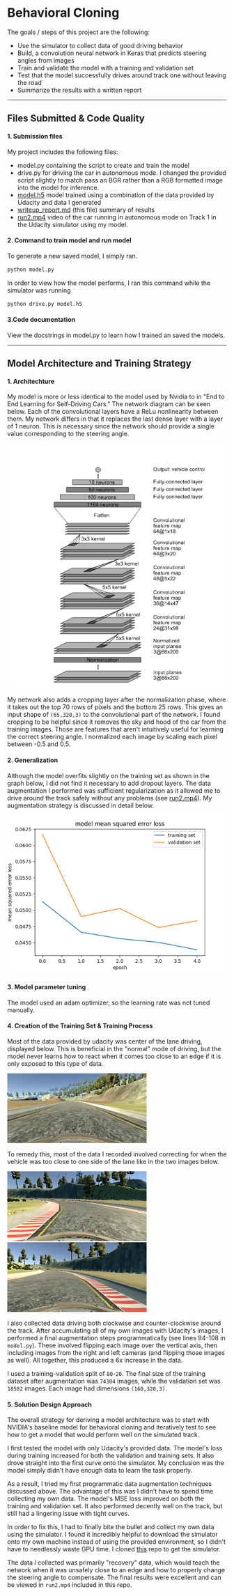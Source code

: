 # **Behavioral Cloning** 


The goals / steps of this project are the following:
* Use the simulator to collect data of good driving behavior
* Build, a convolution neural network in Keras that predicts steering angles from images
* Train and validate the model with a training and validation set
* Test that the model successfully drives around track one without leaving the road
* Summarize the results with a written report


[//]: # (Image References)

[image1]: ./writeup_images/loss.png "loss"
[image2]: ./writeup_images/nvidia_network.png "network"
[image3]: ./writeup_images/close_to_left.jpg "left"
[image4]: ./writeup_images/close_to_right.jpg "right"
[image5]: ./writeup_images/center.jpg "center"



---
## **Files Submitted & Code Quality**

#### 1. Submission files

My project includes the following files:
* model.py containing the script to create and train the model
* drive.py for driving the car in autonomous mode. I changed the provided script slightly to match pass an BGR rather than a RGB formatted image into the model for inference.
* [model.h5](model.h5) model trained using a combination of the data provided by Udacity and data I generated 
* [writeup_report.md](writeup_report.md) (this file) summary of results
* [run2.mp4](run2.mp4) video of the car running in autonomous mode on Track 1 in the Udacity simulator using my model.

#### 2. Command to train model and run model

To generate a new saved model, I simply ran.
```sh
python model.py
```

In order to view how the model performs, I ran this command while the simulator was running
```sh
python drive.py model.h5
```

#### 3.Code documentation

View the docstrings in model.py to learn how I trained an saved the models.

---

## **Model Architecture and Training Strategy**

#### 1. Architechture

My model is more or less identical to the model used by Nvidia to in "End to End Learning for Self-Driving Cars." The network diagram can be seen below. Each of the convolutional layers have a ReLu nonlinearity between them. My network differs in that it replaces the last dense layer with a layer of 1 neuron. This is necessary since the network should provide a single value corresponding to the steering angle. 

![nvidia network][image2]

My network also adds a cropping layer after the normalization phase, where it takes out the top 70 rows of pixels and the bottom 25 rows. This gives an input shape of `(65,320,3)` to the convolutional part of the network. I found cropping to be helpful since it removes the sky and hood of the car from the training images. Those are features that aren't intuitively useful for learning the correct steering angle. I normalized each image by scaling each pixel between -0.5 and 0.5.


#### 2. Generalization

Although the model overfits slightly on the training set as shown in the graph below, I did not find it necessary to add dropout layers. The data augmentation I performed was sufficient regularization as it allowed me to drive around the track safely without any problems (see [run2.mp4](run2.mp4)). My augmentation strategy is discussed in detail below.
![loss][image1]


#### 3. Model parameter tuning

The model used an adam optimizer, so the learning rate was not tuned manually.

#### 4. Creation of the Training Set & Training Process

Most of the data provided by udacity was center of the lane driving, displayed below. This is beneficial in the "normal" mode of driving, but the model never learns how to react when it comes too close to an edge if it is only exposed to this type of data.

![center][image5]


To remedy this, most of the data I recorded involved correcting for when the vehicle was too close to one side of the lane like in the two images below.

![left][image3]
![right][image4]


I also collected data driving both clockwise and counter-clockwise around the track. After accumulating all of my own images with Udacity's images, I performed a final augmentation steps programmatically (see lines 94-108 in `model.py`). These involved flipping each image over the vertical axis, then including images from the right and left cameras (and flipping those images as well). All together, this produced a 6x increase in the data.

I used a training-validation split of `80`-`20`. The final size of the training dataset after augmentation was `74304` images, while the validation set was `18582` images. Each image had dimensions `(160,320,3)`.


#### 5. Solution Design Approach

The overall strategy for deriving a model architecture was to start with NVIDIA's baseline model for behavioral cloning and iteratively test to see how to get a model that would perform well on the simulated track.

I first tested the model with only Udacity's provided data. The model's loss during training increased for both the validation and training sets. It also drove straight into the first curve onto the simulator. My conclusion was the model simply didn't have enough data to learn the task properly.

As a result, I tried my first programmatic data augmentation techniques discussed above. The advantage of this was I didn't have to spend time collecting my own data. The model's MSE loss improved on both the training and validation set. It also performed decently well on the track, but still had a lingering issue with tight curves.

In order to fix this, I had to finally bite the bullet and collect my own data using the simulator. I found it incredibly helpful to download the simulator onto my own machine instead of using the provided environment, so I didn't have to needlessly waste GPU time. I cloned [this](https://github.com/endymioncheung/CarND-MacCatalinaSimulator) repo to get the simulator.

The data I collected was primarily "recovery" data, which would teach the network when it was unsafely close to an edge and how to properly change the steering angle to compensate. The final results were excellent and can be viewed in `run2.mp4` included in this repo.